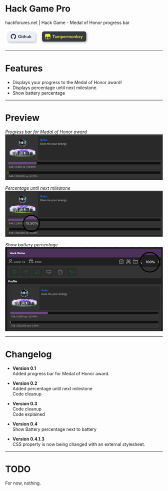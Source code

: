 # Hack Game Pro
 hackforums.net | Hack Game - Medal of Honor progress bar

[<img src="imgs/btn1.svg?raw=true" height="50">](https://github.com/Flexxkii/Hack-Game-Pro)
[<img src="imgs/btn2.svg?raw=true" height="50">](https://github.com/Flexxkii/Hack-Game-Pro/raw/main/Hack%20Game%20-%20Medal%20of%20Honor%20progress%20bar.user.js)

 ---

# Features

-	Displays your progress to the Medal of Honor award!
-	Displays percentage until next milestone.
-	Show battery percentage

 ---

# Preview

*Progress bar for Medal of Honor award*
![Preview](imgs/preview2.png?raw=true "Preview")

*Percentage until next milestone*
![Preview](imgs/preview.png?raw=true "Preview")

*Show battery percentage*
![Preview](imgs/preview3.png?raw=true "Preview")

---

# Changelog
-	**Version 0.1**\
	Added progress bar for Medal of Honor award.

-	**Version 0.2**\
	Added percentage until next milestone\
	Code cleanup

-	**Version 0.3**\
	Code cleanup\
	Code explained

-	**Version 0.4**\
	Show Battery percentage next to battery

-	**Version 0.4.1.3**\
	CSS property is now being changed with an external stylesheet.

---

# TODO

For now, nothing.
